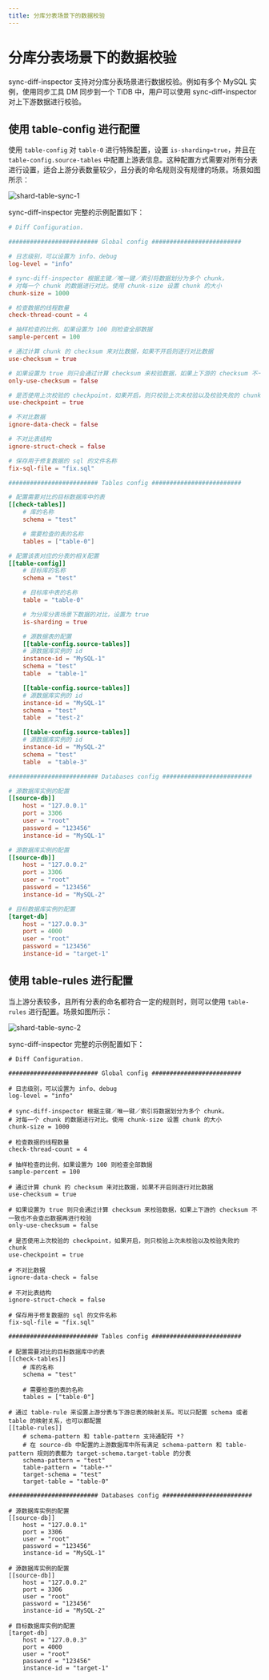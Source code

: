 ```yaml
---
title: 分库分表场景下的数据校验
---
```


# 分库分表场景下的数据校验

sync-diff-inspector 支持对分库分表场景进行数据校验。例如有多个 MySQL 实例，使用同步工具 DM 同步到一个 TiDB 中，用户可以使用 sync-diff-inspector 对上下游数据进行校验。

## 使用 table-config 进行配置

使用 `table-config` 对 `table-0` 进行特殊配置，设置 `is-sharding=true`，并且在 `table-config.source-tables` 中配置上游表信息。这种配置方式需要对所有分表进行设置，适合上游分表数量较少，且分表的命名规则没有规律的场景。场景如图所示：

![shard-table-sync-1](https://download.pingcap.com/images/docs-cn/shard-table-sync-1.png)

sync-diff-inspector 完整的示例配置如下：

```toml
# Diff Configuration.

######################### Global config #########################

# 日志级别，可以设置为 info、debug
log-level = "info"

# sync-diff-inspector 根据主键／唯一键／索引将数据划分为多个 chunk，
# 对每一个 chunk 的数据进行对比。使用 chunk-size 设置 chunk 的大小
chunk-size = 1000

# 检查数据的线程数量
check-thread-count = 4

# 抽样检查的比例，如果设置为 100 则检查全部数据
sample-percent = 100

# 通过计算 chunk 的 checksum 来对比数据，如果不开启则逐行对比数据
use-checksum = true

# 如果设置为 true 则只会通过计算 checksum 来校验数据，如果上下游的 checksum 不一致也不会查出数据再进行校验
only-use-checksum = false

# 是否使用上次校验的 checkpoint，如果开启，则只校验上次未校验以及校验失败的 chunk
use-checkpoint = true

# 不对比数据
ignore-data-check = false

# 不对比表结构
ignore-struct-check = false

# 保存用于修复数据的 sql 的文件名称
fix-sql-file = "fix.sql"

######################### Tables config #########################

# 配置需要对比的目标数据库中的表
[[check-tables]]
    # 库的名称
    schema = "test"

    # 需要检查的表的名称
    tables = ["table-0"]

# 配置该表对应的分表的相关配置
[[table-config]]
    # 目标库的名称
    schema = "test"

    # 目标库中表的名称
    table = "table-0"

    # 为分库分表场景下数据的对比，设置为 true
    is-sharding = true

    # 源数据表的配置
    [[table-config.source-tables]]
    # 源数据库实例的 id
    instance-id = "MySQL-1"
    schema = "test"
    table  = "table-1"

    [[table-config.source-tables]]
    # 源数据库实例的 id
    instance-id = "MySQL-1"
    schema = "test"
    table  = "test-2"

    [[table-config.source-tables]]
    # 源数据库实例的 id
    instance-id = "MySQL-2"
    schema = "test"
    table  = "table-3"

######################### Databases config #########################

# 源数据库实例的配置
[[source-db]]
    host = "127.0.0.1"
    port = 3306
    user = "root"
    password = "123456"
    instance-id = "MySQL-1"

# 源数据库实例的配置
[[source-db]]
    host = "127.0.0.2"
    port = 3306
    user = "root"
    password = "123456"
    instance-id = "MySQL-2"

# 目标数据库实例的配置
[target-db]
    host = "127.0.0.3"
    port = 4000
    user = "root"
    password = "123456"
    instance-id = "target-1"
```

## 使用 table-rules 进行配置

当上游分表较多，且所有分表的命名都符合一定的规则时，则可以使用 `table-rules` 进行配置。场景如图所示：

![shard-table-sync-2](https://download.pingcap.com/images/docs-cn/shard-table-sync-2.png)

sync-diff-inspector 完整的示例配置如下：

```
# Diff Configuration.

######################### Global config #########################

# 日志级别，可以设置为 info、debug
log-level = "info"

# sync-diff-inspector 根据主键／唯一键／索引将数据划分为多个 chunk，
# 对每一个 chunk 的数据进行对比。使用 chunk-size 设置 chunk 的大小
chunk-size = 1000

# 检查数据的线程数量
check-thread-count = 4

# 抽样检查的比例，如果设置为 100 则检查全部数据
sample-percent = 100

# 通过计算 chunk 的 checksum 来对比数据，如果不开启则逐行对比数据
use-checksum = true

# 如果设置为 true 则只会通过计算 checksum 来校验数据，如果上下游的 checksum 不一致也不会查出数据再进行校验
only-use-checksum = false

# 是否使用上次校验的 checkpoint，如果开启，则只校验上次未校验以及校验失败的 chunk
use-checkpoint = true

# 不对比数据
ignore-data-check = false

# 不对比表结构
ignore-struct-check = false

# 保存用于修复数据的 sql 的文件名称
fix-sql-file = "fix.sql"

######################### Tables config #########################

# 配置需要对比的目标数据库中的表
[[check-tables]]
    # 库的名称
    schema = "test"

    # 需要检查的表的名称
    tables = ["table-0"]

# 通过 table-rule 来设置上游分表与下游总表的映射关系。可以只配置 schema 或者 table 的映射关系，也可以都配置
[[table-rules]]
    # schema-pattern 和 table-pattern 支持通配符 *?
    # 在 source-db 中配置的上游数据库中所有满足 schema-pattern 和 table-pattern 规则的表都为 target-schema.target-table 的分表
    schema-pattern = "test"
    table-pattern = "table-*"
    target-schema = "test"
    target-table = "table-0"

######################### Databases config #########################

# 源数据库实例的配置
[[source-db]]
    host = "127.0.0.1"
    port = 3306
    user = "root"
    password = "123456"
    instance-id = "MySQL-1"

# 源数据库实例的配置
[[source-db]]
    host = "127.0.0.2"
    port = 3306
    user = "root"
    password = "123456"
    instance-id = "MySQL-2"

# 目标数据库实例的配置
[target-db]
    host = "127.0.0.3"
    port = 4000
    user = "root"
    password = "123456"
    instance-id = "target-1"

```